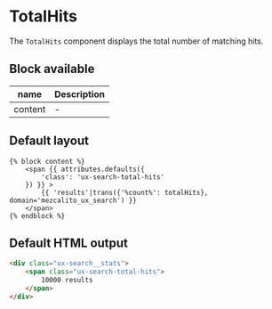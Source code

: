 # TotalHits

The `TotalHits` component displays the total number of matching hits.

## Block available

| name    | Description |
|---------|-------------|
| content | -           |


## Default layout

```twig
{% block content %}
    <span {{ attributes.defaults({
        'class': 'ux-search-total-hits'
    }) }} >
        {{ 'results'|trans({'%count%': totalHits}, domain='mezcalito_ux_search') }}
    </span>
{% endblock %}
```

## Default HTML output
```html
<div class="ux-search__stats">
    <span class="ux-search-total-hits">
        10000 results
    </span>
</div>
```
